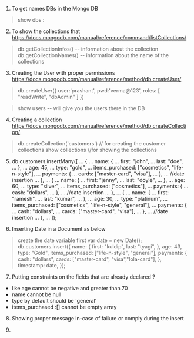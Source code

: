 1) To get names DBs in the Mongo DB

> show dbs : 

2) To show the collections that 
https://docs.mongodb.com/manual/reference/command/listCollections/


> db.getCollectionInfos()  -- information about the collection 
> db.getCollectionNames()  -- information about the name of the collections

3) Creating the User with proper permissions 
https://docs.mongodb.com/manual/reference/method/db.createUser/

> db.createUser({
    user:'prashant',
    pwd:'verma@123',
     roles: [ "readWrite", "dbAdmin" ]
})

> show users -- will give you the users there in the DB 

4) Creating a collection 
https://docs.mongodb.com/manual/reference/method/db.createCollection/

>db.createCollection('customers') // for creating the customer collections
>show collections //for showing the collections

5) db.customers.insertMany([
...   {
...     name: {
...       first: "john",
...       last: "doe",
...     },
...     age: 45,
...     type: "gold",
...     items_purchased: ["cosmetics", "life-n-style"],
...     payments: {
...       cards: ["master-card", "visa"],
...     },
...     //date insertion
...   },
...   {
...     name: {
...       first: "jenny",
...       last: "doyle",
...     },
...     age: 60,
...     type: "silver",
...     items_purchased: ["cosmetics"],
...     payments: {
...       cash: "dollars",
...     },
...     //date insertion
...   },
...   {
...     name: {
...       first: "ramesh",
...       last: "kumar",
...     },
...     age: 30,
...     type: "platinum",
...     items_purchased: ["cosmetics", "life-n-style", "general"],
...     payments: {
...       cash: "dollars",
...       cards: ["master-card", "visa"],
...     },
...     //date insertion
...   },
... ]);

6) Inserting Date in a Document as below 

> create the date variable first 
var date = new Date();
db.customers.insert({
  name: {
    first: "kuldip",
    last: "tyagi",
  },
  age: 43,
  type: "Gold",
  items_purchased: ["life-n-style", "general"],
  payments: {
    cash: "dollars",
    cards: ["master-card", "visa","lola-card"],
  },
  timestamp: date,
});

7) Putting constraints on the fields that are already declared ? 
  -  like age cannot be negative and greater than 70
  -  name cannot be null 
  -  type by default should be 'general'
  -  items_purchased :[] cannot be empty array

8) Showing proper message in-case of failure or comply during the insert

9) 